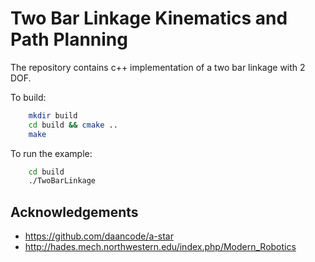 # Two Bar Linkage Kinematics and Path Planning

The repository contains c++ implementation of a two bar linkage with 2 DOF. 

To build:

```sh
    mkdir build
    cd build && cmake ..
    make
```

To run the example:
```sh
    cd build
    ./TwoBarLinkage
```



## Acknowledgements
 - https://github.com/daancode/a-star
 - http://hades.mech.northwestern.edu/index.php/Modern_Robotics

